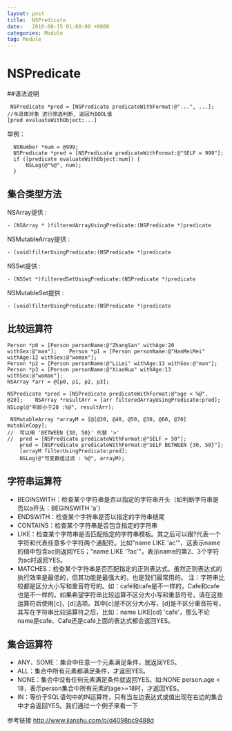 ```yaml
---
layout: post
title:  NSPredicate
date:   2016-08-15 01:08:00 +0800
categories: Module
tag: Module
---
```

# NSPredicate  

##语法说明
```
 NSPredicate *pred = [NSPredicate predicateWithFormat:@"...", ...];
//与具体对象 进行筛选判断, 返回为BOOL值
[pred evaluateWithObject:...]
```
举例：
```
  NSNumber *num = @999;
  NSPredicate *pred = [NSPredicate predicateWithFormat:@"SELF = 999"];
  if ([predicate evaluateWithObject:num]) {
      NSLog(@"%@", num);
  }
```
## 集合类型方法
NSArray提供 :
```
- (NSArray * )filteredArrayUsingPredicate:(NSPredicate *)predicate
```  

NSMutableArray提供 :
```
- (void)filterUsingPredicate:(NSPredicate *)predicate
```
NSSet提供 :
```
- (NSSet *)filteredSetUsingPredicate:(NSPredicate *)predicate
```
NSMutableSet提供 :
```
- (void)filterUsingPredicate:(NSPredicate *)predicate
```
## 比较运算符
```
Person *p0 = [Person personName:@"ZhangSan" withAge:20 withSex:@"man"];    Person *p1 = [Person personName:@"HanMeiMei" withAge:12 withSex:@"woman"];
Person *p2 = [Person personName:@"LiLei" withAge:13 withSex:@"man"];
Person *p3 = [Person personName:@"XiaoHua" withAge:13 withSex:@"woman"];
NSArray *arr = @[p0, p1, p2, p3];

NSPredicate *pred = [NSPredicate predicateWithFormat:@"age < %@", @20];    NSArray *resultArr = [arr filteredArrayUsingPredicate:pred];
NSLog(@"年龄小于20 :%@", resultArr);

 NSMutableArray *arrayM = [@[@20, @40, @50, @30, @60, @70] mutableCopy];
//  可以用 'BETWEEN {30, 50}' 代替 '>'
//  pred = [NSPredicate predicateWithFormat:@"SELF > 50"];
    pred = [NSPredicate predicateWithFormat:@"SELF BETWEEN {30, 50}"];
    [arrayM filterUsingPredicate:pred];
    NSLog(@"可变数组过滤 : %@", arrayM);
```
## 字符串运算符
* BEGINSWITH：检查某个字符串是否以指定的字符串开头（如判断字符串是否以a开头：BEGINSWITH 'a'）
* ENDSWITH：检查某个字符串是否以指定的字符串结尾
* CONTAINS：检查某个字符串是否包含指定的字符串
* LIKE：检查某个字符串是否匹配指定的字符串模板。其之后可以跟?代表一个字符和代表任意多个字符两个通配符。比如"name LIKE 'ac'"，这表示name的值中包含ac则返回YES；"name LIKE '?ac'"，表示name的第2、3个字符为ac时返回YES。
* MATCHES：检查某个字符串是否匹配指定的正则表达式。虽然正则表达式的执行效率是最低的，但其功能是最强大的，也是我们最常用的。
注：字符串比较都是区分大小写和重音符号的。如：café和cafe是不一样的，Cafe和cafe也是不一样的。如果希望字符串比较运算不区分大小写和重音符号，请在这些运算符后使用[c]，[d]选项。其中[c]是不区分大小写，[d]是不区分重音符号，其写在字符串比较运算符之后，比如：name LIKE[cd] 'cafe'，那么不论name是cafe、Cafe还是café上面的表达式都会返回YES。
## 集合运算符
* ANY、SOME：集合中任意一个元素满足条件，就返回YES。
* ALL：集合中所有元素都满足条件，才返回YES。
* NONE：集合中没有任何元素满足条件就返回YES。如:NONE person.age < 18，表示person集合中所有元素的age>=18时，才返回YES。
* IN：等价于SQL语句中的IN运算符，只有当左边表达式或值出现在右边的集合中才会返回YES。我们通过一个例子来看一下

参考链接 <http://www.jianshu.com/p/d4098bc9488d>
